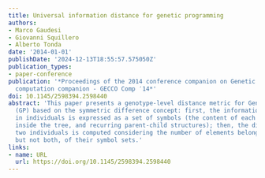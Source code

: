 ```yaml
---
title: Universal information distance for genetic programming
authors:
- Marco Gaudesi
- Giovanni Squillero
- Alberto Tonda
date: '2014-01-01'
publishDate: '2024-12-13T18:55:57.575050Z'
publication_types:
- paper-conference
publication: '*Proceedings of the 2014 conference companion on Genetic and evolutionary
  computation companion - GECCO Comp ′14*'
doi: 10.1145/2598394.2598440
abstract: 'This paper presents a genotype-level distance metric for Genetic Programming
  (GP) based on the symmetric difference concept: first, the information contained
  in individuals is expressed as a set of symbols (the content of each node, its position
  inside the tree, and recurring parent-child structures); then, the difference between
  two individuals is computed considering the number of elements belonging to one,
  but not both, of their symbol sets.'
links:
- name: URL
  url: https://doi.org/10.1145/2598394.2598440
---
```

